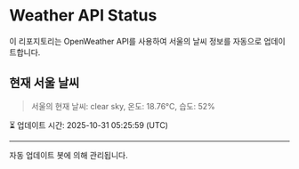 
# Weather API Status

이 리포지토리는 OpenWeather API를 사용하여 서울의 날씨 정보를 자동으로 업데이트합니다.

## 현재 서울 날씨
> 서울의 현재 날씨: clear sky, 온도: 18.76°C, 습도: 52%

⏳ 업데이트 시간: 2025-10-31 05:25:59 (UTC)

---
자동 업데이트 봇에 의해 관리됩니다.
